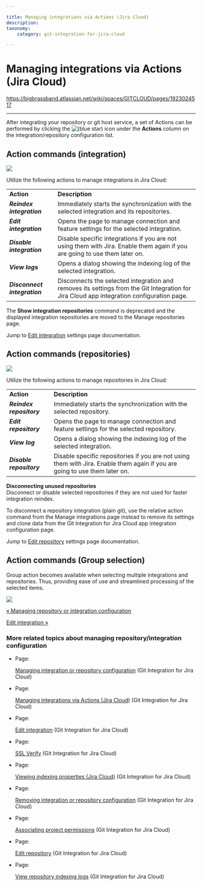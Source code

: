 ```yaml
---

title: Managing integrations via Actions (Jira Cloud)
description:
taxonomy:
    category: git-integration-for-jira-cloud

---
```


# Managing integrations via Actions (Jira Cloud)

<https://bigbrassband.atlassian.net/wiki/spaces/GITCLOUD/pages/1923024517>

* * *

After integrating your repository or git host service, a set of Actions can be performed by clicking the ![(blue star)](/wiki/s/-1639011364/6452/8b4898d3c114827e64ec143b4fa79bb76a6cfa5b/_/images/icons/emoticons/star_blue.png) icon under the **Actions** column on the integration/repository configuration list.

## Action commands (integration)

![](https://bigbrassband.atlassian.net/wiki/download/attachments/1923024517/gitcloud-manage-integration-actions-menu.png?version=3&modificationDate=1648984361910&cacheVersion=1&api=v2)

Utilize the following actions to manage integrations in Jira Cloud:

|     |     |
| --- | --- |
| **Action** | **Description** |
| _**Reindex integration**_ | Immediately starts the synchronization with the selected integration and its repositories. |
| _**Edit integration**_ | Opens the page to manage connection and feature settings for the selected integration. |
| _**Disable integration**_ | Disable specific integrations if you are not using them with Jira. Enable them again if you are going to use them later on. |
| _**View log**_**s** | Opens a dialog showing the indexing log of the selected integration. |
| _**Disconnect integration**_ | Disconnects the selected integration and removes its settings from the Git Integration for Jira Cloud app integration configuration page. |

The **Show integration repositories** command is deprecated and the displayed integration repositories are moved to the Manage repositories page.

Jump to [Edit integration](/wiki/spaces/GITCLOUD/pages/1923024559/Edit+integration) settings page documentation.

## Action commands (repositories)

![](https://bigbrassband.atlassian.net/wiki/download/attachments/1923024517/gitcloud-manage-repositories-actions-menu.png?version=1&modificationDate=1648984477536&cacheVersion=1&api=v2)

Utilize the following actions to manage repositories in Jira Cloud:

|     |     |
| --- | --- |
| **Action** | **Description** |
| _**Reindex repository**_ | Immediately starts the synchronization with the selected repository. |
| _**Edit repository**_ | Opens the page to manage connection and feature settings for the selected repository. |
| _**View log**_ | Opens a dialog showing the indexing log of the selected integration. |
| _**Disable repository**_ | Disable specific repositories if you are not using them with Jira. Enable them again if you are going to use them later on. |

**Disconnecting unused repositories**  
Disconnect or disable selected repositories if they are not used for faster integration reindex.

To disconnect a repository integration (plain git), use the relative action command from the Manage integrations page instead to remove its settings and clone data from the Git Integration for Jira Cloud app integration configuration page.

Jump to [Edit repository](/wiki/spaces/GITCLOUD/pages/1977384961/Edit+repository) settings page documentation.

## Action commands (Group selection)

Group action becomes available when selecting multiple integrations and repositories. Thus, providing ease of use and streamlined processing of the selected items.

![](https://bigbrassband.atlassian.net/wiki/download/thumbnails/1923024517/gitcloud-actions-group-selection-feature.png?version=1&modificationDate=1649145056712&cacheVersion=1&api=v2&width=680&height=349)

[« Managing repository or integration configuration](/wiki/spaces/GITCLOUD/pages/1923024455/Managing+integration+or+repository+configuration)

[Edit integration »](/wiki/spaces/GITSERVER/pages/1923028309/Edit+integration+feature+settings)

### More related topics about managing repository/integration configuration

*   Page:
    
    [Managing integration or repository configuration](/wiki/spaces/GITCLOUD/pages/1923024455/Managing+integration+or+repository+configuration) (Git Integration for Jira Cloud)
    
*   Page:
    
    [Managing integrations via Actions (Jira Cloud)](/wiki/spaces/GITCLOUD/pages/1923024517) (Git Integration for Jira Cloud)
    
*   Page:
    
    [Edit integration](/wiki/spaces/GITCLOUD/pages/1923024559/Edit+integration) (Git Integration for Jira Cloud)
    
*   Page:
    
    [SSL Verify](/wiki/spaces/GITCLOUD/pages/1923024654/SSL+Verify) (Git Integration for Jira Cloud)
    
*   Page:
    
    [Viewing indexing properties (Jira Cloud)](/wiki/spaces/GITCLOUD/pages/1923024741) (Git Integration for Jira Cloud)
    
*   Page:
    
    [Removing integration or repository configuration](/wiki/spaces/GITCLOUD/pages/1923024762/Removing+integration+or+repository+configuration) (Git Integration for Jira Cloud)
    
*   Page:
    
    [Associating project permissions](/wiki/spaces/GITCLOUD/pages/1923024786/Associating+project+permissions) (Git Integration for Jira Cloud)
    
*   Page:
    
    [Edit repository](/wiki/spaces/GITCLOUD/pages/1977384961/Edit+repository) (Git Integration for Jira Cloud)
    
*   Page:
    
    [View repository indexing logs](/wiki/spaces/GITCLOUD/pages/2013626625/View+repository+indexing+logs) (Git Integration for Jira Cloud)